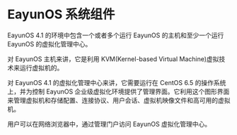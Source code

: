 # EayunOS 系统组件

EayunOS 4.1 的环境中包含一个或者多个运行 EayunOS 的主机和至少一个运行 EayunOS 的虚拟化管理中心。

对 EayunOS 主机来讲，它是利用 KVM(Kernel-based Virtual Machine)虚拟技术来运行虚拟机的。

对 EayunOS 4.1 的虚拟化管理中心来讲，它需要运行在 CentOS 6.5 的操作系统上，并为控制 EayunOS 企业级虚拟化环境提供了管理界面。它利用这个图形界面来管理虚拟机和存储配置、连接协议、用户会话、虚拟机映像文件和高可用的虚拟机。

用户可以在网络浏览器中，通过管理门户访问 EayunOS 虚拟化管理中心。
